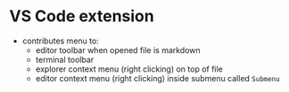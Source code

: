 # VS Code extension

- contributes menu to:
  - editor toolbar when opened file is markdown
  - terminal toolbar
  - explorer context menu (right clicking) on top of file
  - editor context menu (right clicking) inside submenu called `Submenu`